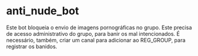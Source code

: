 # anti_nude_bot
Este bot bloqueia o envio de imagens pornográficas no grupo. Este precisa de acesso administrativo do grupo, para banir os mal intencionados. É necessário, também, criar um canal para adicionar ao REG_GROUP, para registrar os banidos.
